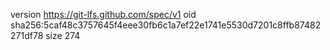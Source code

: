 version https://git-lfs.github.com/spec/v1
oid sha256:5caf48c3757645f4eee30fb6c1a7ef22e1741e5530d7201c8ffb87482271df78
size 274
